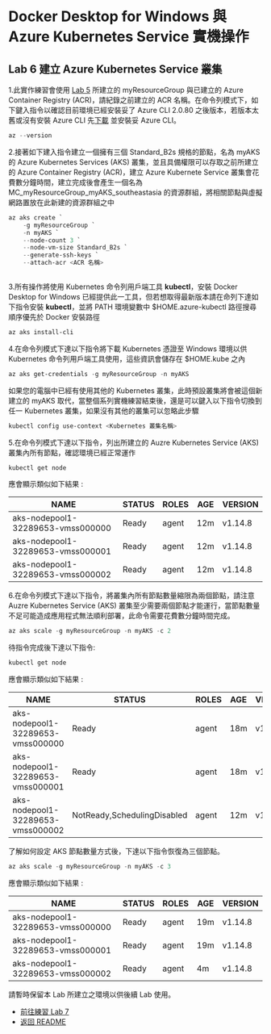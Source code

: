 # Docker Desktop for Windows 與 Azure Kubernetes Service 實機操作

## Lab 6 建立 Azure Kubernetes Service 叢集

1.此實作練習會使用 [Lab 5](Labs-05.md) 所建立的 myResourceGroup 與已建立的 Azure Container Registry (ACR)，請紀錄之前建立的 ACR 名稱。在命令列模式下，如下鍵入指令以確認目前環境已經安裝妥了 Azure CLI 2.0.80 之後版本，若版本太舊或沒有安裝 Azure CLI 先[下載](https://docs.microsoft.com/zh-tw/cli/azure/install-azure-cli?view=azure-cli-latest) 並安裝妥 Azure CLI。 

```powershell
az --version
```

2.接著如下建入指令建立一個擁有三個 Standard_B2s 規格的節點，名為 myAKS 的 Azure Kubernetes Services (AKS) 叢集，並且具備權限可以存取之前所建立的 Azure Container Registry (ACR)，建立 Azure Kubernete Service 叢集會花費數分鐘時間，建立完成後會產生一個名為 MC_myResourceGroup_myAKS_southeastasia 的資源群組，將相關節點與虛擬網路置放在此新建的資源群組之中

```powershell
az aks create `
    -g myResourceGroup `
    -n myAKS `
    --node-count 3 `
    --node-vm-size Standard_B2s `
    --generate-ssh-keys `
    --attach-acr <ACR 名稱>
    
```

3.所有操作將使用 Kubernetes 命令列用戶端工具 **kubectl**，安裝 Docker Desktop for Windows 已經提供此一工具，但若想取得最新版本請在命列下達如下指令安裝 **kubectl**，並將 PATH 環境變數中 $HOME\.azure-kubectl 路徑搜尋順序優先於 Docker 安裝路徑
```powershell 
az aks install-cli
```

4.在命令列模式下達以下指令將下載 Kubernetes 憑證至 Windows 環境以供 Kubernetes 命令列用戶端工具使用，這些資訊會儲存在 $HOME\.kube 之內

```powershell
az aks get-credentials -g myResourceGroup -n myAKS
```

如果您的電腦中已經有使用其他的 Kubernetes 叢集，此時預設叢集將會被這個新建立的 myAKS 取代，當整個系列實機練習結束後，還是可以鍵入以下指令切換到任一 Kubernetes 叢集，如果沒有其他的叢集可以忽略此步驟

```powershell
kubectl config use-context <Kubernetes 叢集名稱>
```

5.在命令列模式下達以下指令，列出所建立的 Auzre Kubernetes Service (AKS) 叢集內所有節點，確認環境已經正常運作
```powershell 
kubectl get node
```
應會顯示類似如下結果 :

| NAME                              | STATUS | ROLES | AGE | VERSION |
|-----------------------------------|--------|-------|-----|---------|
| aks-nodepool1-32289653-vmss000000 | Ready  | agent | 12m | v1.14.8 |
| aks-nodepool1-32289653-vmss000001 | Ready  | agent | 12m | v1.14.8 |
| aks-nodepool1-32289653-vmss000002 | Ready  | agent | 12m | v1.14.8 |

6.在命令列模式下達以下指令，將叢集內所有節點數量縮限為兩個節點，請注意 Auzre Kubernetes Service (AKS) 叢集至少需要兩個節點才能運行，當節點數量不足可能造成應用程式無法順利部署，此命令需要花費數分鐘時間完成。
```powershell 
az aks scale -g myResourceGroup -n myAKS -c 2
```

待指令完成後下達以下指令:
```powershell 
kubectl get node
```
應會顯示類似如下結果 :

| NAME                              | STATUS | ROLES | AGE | VERSION |
|-----------------------------------|--------|-------|-----|---------|
| aks-nodepool1-32289653-vmss000000 | Ready  | agent | 18m | v1.14.8 |
| aks-nodepool1-32289653-vmss000001 | Ready  | agent | 18m | v1.14.8 |
| aks-nodepool1-32289653-vmss000002 | NotReady,SchedulingDisabled  | agent | 12m | v1.14.8 |

了解如何設定 AKS 節點數量方式後，下達以下指令恢復為三個節點。

```powershell 
az aks scale -g myResourceGroup -n myAKS -c 3
```
應會顯示類似如下結果 :

| NAME                              | STATUS | ROLES | AGE | VERSION |
|-----------------------------------|--------|-------|-----|---------|
| aks-nodepool1-32289653-vmss000000 | Ready  | agent | 19m | v1.14.8 |
| aks-nodepool1-32289653-vmss000001 | Ready  | agent | 19m | v1.14.8 |
| aks-nodepool1-32289653-vmss000002 | Ready  | agent | 4m | v1.14.8 |

請暫時保留本 Lab 所建立之環境以供後續 Lab 使用。

* [前往練習 Lab 7](Labs-07.md)
* [返回 README](README.md)
